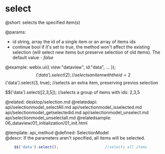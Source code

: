 select
=============



@short:
	selects the specified item(s)

@params:
- id		string, array		the id of a single item or an array of items ids
- continue		bool		if it's set to <i>true</i>, the method won't affect the existing selection (will select new items but preserve selection of old items). The default value - <i>false</i>

@example:
webix.ui({
    view:"dataview",
    id:"data",
    ...
});
$$('data').select(2);               //selects an item with the id=2
$$('data').select(3, true);         //selects an extra item, preserving previos selection

$$('data').select([2,3,5]);         //selects a group of items with ids: 2,3,5


@related:
	desktop/selection.md
@relatedapi:
    api/selectionmodel_selectAll.md
    api/selectionmodel_isselected.md
    api/selectionmodel_getselectedid.md
    api/selectionmodel_unselect.md
    api/selectionmodel_unselectall.md
@relatedsample:
	06_dataview/01_initialization/01_init.html

@template:	api_method
@defined:	SelectionModel	
@descr:
If the parameters aren't specified, all items will be selected.
~~~js
    $$('data').select();                     //selects all items
~~~